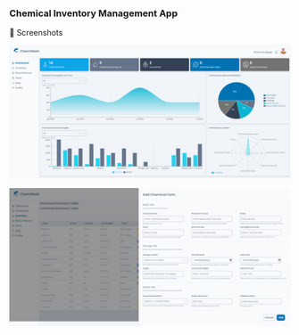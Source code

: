 ### Chemical Inventory Management App

📸 Screenshots

![chemstash-screenshot-1](ChemStashScreenShot1.png)

![chemstash-screenshot-2](ChemStashScreenShot2.png)
